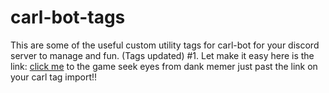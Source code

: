 # carl-bot-tags
This are some of the useful custom utility tags for carl-bot for your discord server to manage and fun. (Tags updated)
#1. Let make it easy here is the link: [click me](https://carl.gg/t/1051176) to the game seek eyes from dank memer just past the link on your carl tag import!!
